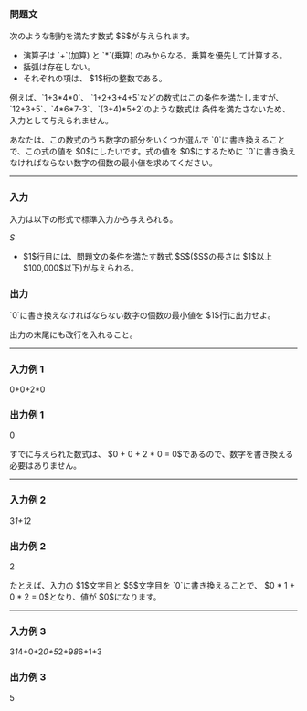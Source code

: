 
<div>

<div>

<div>

<section>

### **問題文**

<p>
次のような制約を満たす数式 $S$が与えられます。
</p>

<ul>

<li>
演算子は `+`(加算) と `*`(乗算) のみからなる。乗算を優先して計算する。
</li>

<li>
括弧は存在しない。
</li>

<li>
それぞれの項は、 $1$桁の整数である。
</li>

</ul>

<p>
例えば、`1+3*4*0`、 `1+2+3+4+5`などの数式はこの条件を満たしますが、`12+3+5`、`4*6*7-3`、`(3+4)*5+2`のような数式は
条件を満たさないため、入力として与えられません。
</p>

<p>
あなたは、この数式のうち数字の部分をいくつか選んで `0`に書き換えることで、この式の値を $0$にしたいです。式の値を $0$にするために
`0`に書き換えなければならない数字の個数の最小値を求めてください。
</p>

</section>

</div>

---

<div>

<div>

<section>

### **入力**

<p>
入力は以下の形式で標準入力から与えられる。
</p>

<div>

$S$
</div>

<ul>

<li>
$1$行目には、問題文の条件を満たす数式 $S$($S$の長さは $1$以上 $100,000$以下)が与えられる。
</li>

</ul>

</section>

</div>

<div>

<section>

### **出力**

<p>
`0`に書き換えなければならない数字の個数の最小値を $1$行に出力せよ。
</p>

<p>
出力の末尾にも改行を入れること。
</p>

</section>

</div>

</div>

---

<div>

<section>

### **入力例 1**

<div>

0+0+2*0

</div>

</section>

</div>

<div>

<section>

### **出力例 1**

<div>

0

</div>

<p>
すでに与えられた数式は、 $0 + 0 + 2 * 0 = 0$であるので、数字を書き換える必要はありません。
</p>

</section>

</div>

---

<div>

<section>

### **入力例 2**

<div>

3*1+1*2

</div>

</section>

</div>

<div>

<section>

### **出力例 2**

<div>

2

</div>

<p>
たとえば、入力の $1$文字目と $5$文字目を `0`に書き換えることで、 $0 * 1 + 0 * 2 = 0$となり、値が $0$になります。
</p>

</section>

</div>

---

<div>

<section>

### **入力例 3**

<div>

3*1*4+0+2*0+5*2+9*8*6+1+3

</div>

</section>

</div>

<div>

<section>

### **出力例 3**

<div>

5

</div>

</section>

</div>

</div>

</div>
